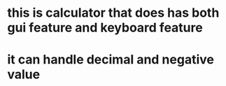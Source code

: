 # this is calculator that does has both gui feature and keyboard feature
# it can handle decimal and negative value
